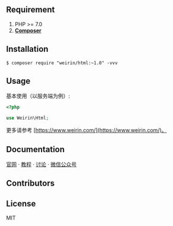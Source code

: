 ## Requirement

1. PHP >= 7.0
2. **[Composer](https://getcomposer.org/)**

## Installation

```shell
$ composer require "weirin/html:~1.0" -vvv
```

## Usage

基本使用（以服务端为例）:

```php
<?php

use Weirin\Html;


```

更多请参考 [https://www.weirin.com/](https://www.weirin.com/)。

## Documentation

[官网](https://www.weirin.com/)  · [教程]()  ·  [讨论]()  ·  [微信公众号]()  


## Contributors


## License

MIT